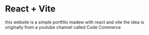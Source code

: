 # React + Vite

this website is a simple portfilio madew with react and vite 
the idea is originally from a youtube channel called Code Commerce

